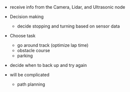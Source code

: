 - receive info from the Camera, Lidar, and Ultrasonic node

- Decision making
  - decide stopping and turning based on sensor data
  
- Choose task
  - go around track (optimize lap time)
  - obstacle course
  - parking
  
- decide when to back up and try again

- will be complicated
  - path planning
